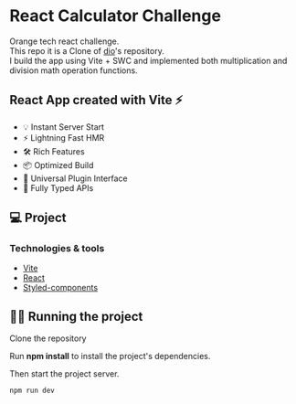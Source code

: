 # React Calculator Challenge
Orange tech react challenge. <br /> 
This repo it is a Clone of [dio](https://github.com/digitalinnovationone/trilha-react-desafio01-calculadora)'s
repository. <br />
I build the app using Vite + SWC and implemented both multiplication and division math operation functions.

## React App created with Vite ⚡

- 💡 Instant Server Start
- ⚡️ Lightning Fast HMR
- 🛠️ Rich Features
- 📦 Optimized Build
- 🔩 Universal Plugin Interface
- 🔑 Fully Typed APIs

## 💻 Project

### Technologies & tools

- [Vite](https://vitejs.dev/guide/)
- [React](https://reactjs.org/docs/getting-started.html)
- [Styled-components](https://styled-components.com/docs)

## 🏃‍♂️ Running the project

Clone the repository

Run **npm install** to install the project's dependencies.

Then start the project server.

```cl
npm run dev
```
